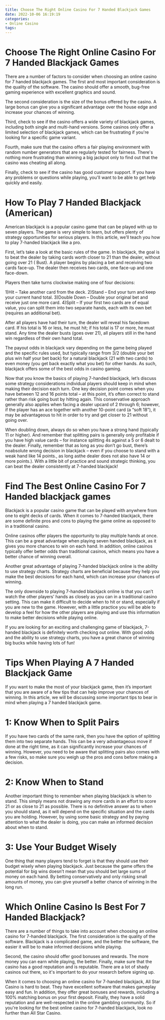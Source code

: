```yaml
---
title: Choose The Right Online Casino For 7 Handed Blackjack Games 
date: 2022-10-06 16:19:19
categories:
- Online Casino
tags:
---
```



#  Choose The Right Online Casino For 7 Handed Blackjack Games 

There are a number of factors to consider when choosing an online casino for 7 handed blackjack games. The first and most important consideration is the quality of the software. The casino should offer a smooth, bug-free gaming experience with excellent graphics and sound.

The second consideration is the size of the bonus offered by the casino. A large bonus can give you a significant advantage over the house edge and increase your chances of winning.

Third, check to see if the casino offers a wide variety of blackjack games, including both single and multi-hand versions. Some casinos only offer a limited selection of blackjack games, which can be frustrating if you're looking for a specific game variant.

Fourth, make sure that the casino offers a fair playing environment with random number generators that are regularly tested for fairness. There's nothing more frustrating than winning a big jackpot only to find out that the casino was cheating all along.

Finally, check to see if the casino has good customer support. If you have any problems or questions while playing, you'll want to be able to get help quickly and easily.

#  How To Play 7 Handed Blackjack (American) 

American blackjack is a popular casino game that can be played with up to seven players. The game is very simple to learn, but offers plenty of strategy opportunities for serious players. In this article, we’ll teach you how to play 7-handed blackjack like a pro.

First, let’s take a look at the basic rules of the game. In blackjack, the goal is to beat the dealer by taking cards worth closer to 21 than the dealer, without going over 21 ( Bust). A player begins by placing a bet and receiving two cards face-up. The dealer then receives two cards, one face-up and one face-down. 

Players then take turns clockwise making one of four decisions: 

1)Hit – Take another card from the deck.
2)Stand – End your turn and keep your current hand total.
3)Double Down – Double your original bet and receive just one more card.
4)Split – If your first two cards are of equal value, you can split them into two separate hands, each with its own bet (requires an additional bet).


After all players have had their turn, the dealer will reveal his facedown card. If his total is 16 or less, he must hit; if his total is 17 or more, he must stand. Any time the dealer busts (goes over 21), all players still in the hand win regardless of their own hand total. 

The payout odds in blackjack vary depending on the game being played and the specific rules used, but typically range from 3/2 (double your bet plus win half your bet back) for a natural blackjack (21 with two cards) to even money (you get back exactly what you bet) for other hands. As such, blackjack offers some of the best odds in casino gaming.  

Now that you know the basics of playing 7-handed blackjack, let’s discuss some strategy considerations individual players should keep in mind when making their decision each turn. One key decision point comes when you have between 12 and 16 points total – at this point, it’s often correct to stand rather than risk going bust by hitting again. This conservative approach generally also applies when facing a dealer upcard of 2 through 6; however, if the player has an ace together with another 10-point card (a “soft 18”), it may be advantageous to hit in order to try and get closer to 21 without going over. 

When doubling down, always do so when you have a strong hand (typically 11 or higher). And remember that splitting pairs is generally only profitable if you have high value cards – for instance splitting 4s against a 5 or 6 dealt to the dealer. Finally, remember that as long as you don’t go bust, there’s noabsolute wrong decision in blackjack – even if you choose to stand with a weak hand like 14 points., as long asthe dealer does not also have 14 or more points.). With a little bit of practice and sound strategic thinking, you can beat the dealer consistently at 7-handed blackjack!

#  Find The Best Online Casino For 7 Handed blackjack games 

Blackjack is a popular casino game that can be played with anywhere from one to eight decks of cards. When it comes to 7-handed blackjack, there are some definite pros and cons to playing the game online as opposed to in a traditional casino.

Online casinos offer players the opportunity to play multiple hands at once. This can be a great advantage when playing seven handed blackjack, as it gives you more chances to win on each hand. In addition, online casinos typically offer better odds than traditional casinos, which means you have a better chance of winning overall.

Another great advantage of playing 7-handed blackjack online is the ability to use strategy charts. Strategy charts are beneficial because they help you make the best decisions for each hand, which can increase your chances of winning.

The only downside to playing 7-handed blackjack online is that you can’t watch the other players’ hands as closely as you can in a traditional casino setting. This can make it difficult to decide when to hit or stand, especially if you are new to the game. However, with a little practice you will be able to develop a feel for how the other players are playing and use this information to make better decisions while playing online.

If you are looking for an exciting and challenging game of blackjack, 7-handed blackjack is definitely worth checking out online. With good odds and the ability to use strategy charts, you have a great chance of winning big bucks while having lots of fun!

#  Tips When Playing A 7 Handed Blackjack Game 

If you want to make the most of your blackjack game, then it’s important that you are aware of a few tips that can help improve your chances of winning. In this article, we will be discussing some important tips to bear in mind when playing a 7 handed blackjack game.

# 1: Know When to Split Pairs

If you have two cards of the same rank, then you have the option of splitting them into two separate hands. This can be a very advantageous move if done at the right time, as it can significantly increase your chances of winning. However, you need to be aware that splitting pairs also comes with a few risks, so make sure you weigh up the pros and cons before making a decision.

# 2: Know When to Stand

Another important thing to remember when playing blackjack is when to stand. This simply means not drawing any more cards in an effort to score 21 or as close to 21 as possible. There is no definitive answer as to when you should stand, as it will depend on the specific situation and the cards you are holding. However, by using some basic strategy and by paying attention to what the dealer is doing, you can make an informed decision about when to stand.

# 3: Use Your Budget Wisely

One thing that many players tend to forget is that they should use their budget wisely when playing blackjack. Just because the game offers the potential for big wins doesn’t mean that you should bet large sums of money on each hand. By betting conservatively and only risking small amounts of money, you can give yourself a better chance of winning in the long run.

#  Which Online Casino Is Best For 7 Handed Blackjack?

There are a number of things to take into account when choosing an online casino for 7-handed blackjack. The first consideration is the quality of the software. Blackjack is a complicated game, and the better the software, the easier it will be to make informed decisions while playing.

Second, the casino should offer good bonuses and rewards. The more money you can earn while playing, the better. Finally, make sure that the casino has a good reputation and is reputable. There are a lot of shady casinos out there, so it's important to do your research before signing up.

When it comes to choosing an online casino for 7-handed blackjack, All Star Casino is hard to beat. They have excellent software that makes gameplay easy and fun. In addition, they offer great bonuses and rewards, including a 100% matching bonus on your first deposit. Finally, they have a solid reputation and are well-respected in the online gambling community. So if you're looking for the best online casino for 7-handed blackjack, look no further than All Star Casino.
